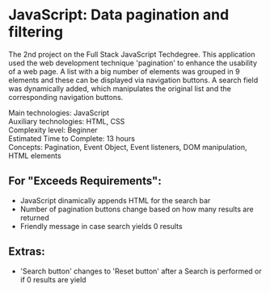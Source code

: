# JavaScript: Data pagination and filtering
 The 2nd project on the Full Stack JavaScript Techdegree. This application used the web development technique 'pagination' to enhance the usability of a web page. A list with a big number of elements was grouped in 9 elements and these can be displayed via navigation buttons. A search field was dynamically added, which manipulates the original list and the corresponding navigation buttons.

 Main technologies: JavaScript<br>
 Auxiliary technologies: HTML, CSS<br>
 Complexity level: Beginner<br>
 Estimated Time to Complete: 13 hours<br>
 Concepts: Pagination, Event Object, Event listeners, DOM manipulation, HTML elements<br>

## For "Exceeds Requirements":
  - JavaScript dinamically appends HTML for the search bar
  - Number of pagination buttons change based on how many results are returned
  - Friendly message in case search yields 0 results

## Extras:
  - 'Search button' changes to 'Reset button' after a Search is performed or if 0 results are yield